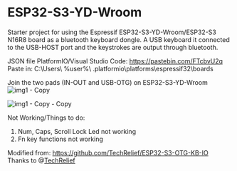 # ESP32-S3-YD-Wroom
Starter project for using the Espressif ESP32-S3-YD-Wroom/ESP32-S3 N16R8 board as a bluetooth keyboard dongle. A USB keyboard it connected to the USB-HOST port and the keystrokes are output through bluetooth.

JSON file PlatformIO/Visual Studio Code: https://pastebin.com/FTcbvU2q  
Paste in: C:\Users\ %user%\ .platformio\platforms\espressif32\boards

Join the two pads (IN-OUT and USB-OTG) on ESP32-S3-YD-Wroom
![img1 - Copy](https://github.com/user-attachments/assets/e829a7db-121a-47a7-ba17-e4a55deaadc9)

![img1 - Copy - Copy](https://github.com/user-attachments/assets/8415558c-9432-46b7-812b-5577f6872d26)

Not Working/Things to do:
1) Num, Caps, Scroll Lock Led not working
2) Fn key functions not working
 
Modified from: https://github.com/TechRelief/ESP32-S3-OTG-KB-IO     
Thanks to @[TechRelief](https://github.com/TechRelief)
